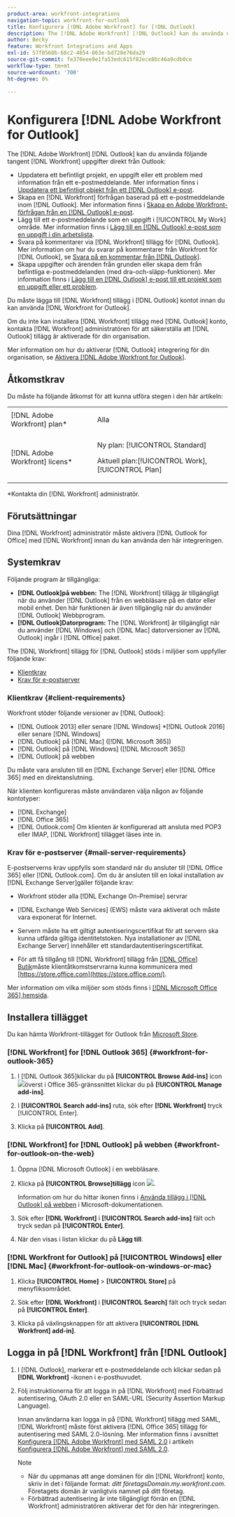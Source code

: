 ```yaml
---
product-area: workfront-integrations
navigation-topic: workfront-for-outlook
title: Konfigurera [!DNL Adobe Workfront] for [!DNL Outlook]
description: The [!DNL Adobe Workfront] [!DNL Outlook] kan du använda nyckeln [!DNL Workfront] uppgifter direkt från Outlook.
author: Becky
feature: Workfront Integrations and Apps
exl-id: 57f0560b-68c2-4654-863e-bd728e76da29
source-git-commit: fe370eee9e1fa53edc615f82ece8bc46a9cdb0ce
workflow-type: tm+mt
source-wordcount: '700'
ht-degree: 0%

---
```


# Konfigurera [!DNL Adobe Workfront for Outlook]

The [!DNL Adobe Workfront] [!DNL Outlook] kan du använda följande tangent [!DNL Workfront] uppgifter direkt från Outlook:

* Uppdatera ett befintligt projekt, en uppgift eller ett problem med information från ett e-postmeddelande. Mer information finns i [Uppdatera ett befintligt objekt från ett [!DNL Outlook] e-post](../../workfront-integrations-and-apps/using-workfront-with-outlook/update-an-existing-object-from-an-outlook-email.md).
* Skapa en [!DNL Workfront] förfrågan baserad på ett e-postmeddelande inom [!DNL Outlook]. Mer information finns i [Skapa en Adobe Workfront-förfrågan från en [!DNL Outlook] e-post](../../workfront-integrations-and-apps/using-workfront-with-outlook/create-a-wf-request-from-an-outlook-email.md).
* Lägg till ett e-postmeddelande som en uppgift i [!UICONTROL My Work] område. Mer information finns i [Lägg till en [!DNL Outlook] e-post som en uppgift i din arbetslista](../../workfront-integrations-and-apps/using-workfront-with-outlook/add-outlook-email-as-task-to-your-work-list.md).
* Svara på kommentarer via [!DNL Workfront] tillägg för [!DNL Outlook]. Mer information om hur du svarar på kommentarer från Workfront för [!DNL Outlook], se [Svara på en kommentar från [!DNL Outlook]](../../workfront-integrations-and-apps/using-workfront-with-outlook/reply-to-a-comment-from-outlook.md).
* Skapa uppgifter och ärenden från grunden eller skapa dem från befintliga e-postmeddelanden (med dra-och-släpp-funktionen). Mer information finns i [Lägg till en [!DNL Outlook] e-post till ett projekt som en uppgift eller ett problem](../../workfront-integrations-and-apps/using-workfront-with-outlook/add-outlook-email-to-project-as-task-or-issue.md).

Du måste lägga till [!DNL Workfront] tillägg i [!DNL Outlook] kontot innan du kan använda [!DNL Workfront for Outlook].

Om du inte kan installera [!DNL Workfront] tillägg med [!DNL Outlook] konto, kontakta [!DNL Workfront] administratören för att säkerställa att [!DNL Outlook] tillägg är aktiverade för din organisation.

Mer information om hur du aktiverar [!DNL Outlook] integrering för din organisation, se [Aktivera [!DNL Adobe Workfront for Outlook]](../../administration-and-setup/configure-integrations/enable-workfront-for-outlook.md).

## Åtkomstkrav

Du måste ha följande åtkomst för att kunna utföra stegen i den här artikeln:

<table style="table-layout:auto"> 
 <col> 
 <col> 
 <tbody> 
  <tr> 
   <td role="rowheader">[!DNL Adobe Workfront] plan*</td> 
   <td> <p>Alla</p> </td> 
  </tr> 
  <tr> 
   <td role="rowheader">[!DNL Adobe Workfront] licens*</td> 
   <td> 
   <p>Ny plan: [!UICONTROL Standard]</p> 
   <p>Aktuell plan:[!UICONTROL Work], [!UICONTROL Plan]</p> </td> 
  </tr> 
 </tbody> 
</table>

&#42;Kontakta din [!DNL Workfront] administratör.

## Förutsättningar

Dina [!DNL Workfront] administratör måste aktivera [!DNL Outlook for Office] med [!DNL Workfront] innan du kan använda den här integreringen.

## Systemkrav

Följande program är tillgängliga:

* **[!DNL Outlook]på webben:** The [!DNL Workfront] tillägg är tillgängligt när du använder [!DNL Outlook] från en webbläsare på en dator eller mobil enhet. Den här funktionen är även tillgänglig när du använder [!DNL Outlook] Webbprogram.
* **[!DNL Outlook]Datorprogram:** The [!DNL Workfront] är tillgängligt när du använder [!DNL Windows] och [!DNL Mac] datorversioner av [!DNL Outlook] ingår i [!DNL Office] paket.

The [!DNL Workfront] tillägg för [!DNL Outlook] stöds i miljöer som uppfyller följande krav:

* [Klientkrav](#client-requirements-client-requirements)
* [Krav för e-postserver](#mail-server-requirements-mail-server-requirements)

### Klientkrav {#client-requirements}

Workfront stöder följande versioner av [!DNL Outlook]:

* [!DNL Outlook 2013] eller senare [!DNL Windows]
*[!DNL  Outlook 2016] eller senare [!DNL Windows]
* [!DNL Outlook] på [!DNL Mac] ([!DNL Microsoft 365])
* [!DNL Outlook] på [!DNL Windows] ([!DNL Microsoft 365])
* [!DNL Outlook] på webben

Du måste vara ansluten till en [!DNL Exchange Server] eller [!DNL Office 365] med en direktanslutning.

När klienten konfigureras måste användaren välja någon av följande kontotyper:

* [!DNL Exchange]
* [!DNL Office 365]
* [!DNL Outlook.com]&#x200B;**&#x200B;**&#x200B; Om klienten är konfigurerad att ansluta med POP3 eller IMAP, [!DNL Workfront] tillägget läses inte in.

### Krav för e-postserver {#mail-server-requirements}

E-postserverns krav uppfylls som standard när du ansluter till [!DNL Office 365] eller [!DNL Outlook.com]. Om du är ansluten till en lokal installation av [!DNL Exchange Server]gäller följande krav:

* Workfront stöder alla [!DNL Exchange On-Premise] servrar
* [!DNL Exchange Web Services] (EWS) måste vara aktiverat och måste vara exponerat för Internet.
* Servern måste ha ett giltigt autentiseringscertifikat för att servern ska kunna utfärda giltiga identitetstoken. Nya installationer av [!DNL Exchange Server] innehåller ett standardautentiseringscertifikat.

  <!--this used to be here but Dev asked for it to be taken out - logged issue for editing this article on 4-26-2023: For more information, see [Digital certificates and encryption in [!DNL Exchange 2016]](https://technet.microsoft.com/en-us/library/dd351044(v=exchg.160).aspx) and [Set-AuthConfig](https://technet.microsoft.com/en-us/library/jj215766(v=exchg.160).aspx).-->

* För att få tillgång till [!DNL Workfront] tillägg från [[!DNL Office] Butik](https://store.office.com/)måste klientåtkomstservrarna kunna kommunicera med  [https://store.office.com](https://store.office.com/).

Mer information om vilka miljöer som stöds finns i [[!DNL Microsoft Office 365] hemsida](https://products.office.com/en-us/office-365-home).

## Installera tillägget

Du kan hämta Workfront-tillägget för Outlook från [Microsoft Store](https://appsource.microsoft.com/en-us/product/office/WA104380943?tab=Overview).

### [!DNL Workfront] for [!DNL Outlook 365] {#workfront-for-outlook-365}

1. I [!DNL Outlook 365]klickar du på **[!UICONTROL Browse Add-ins]** icon ![](assets/outlook-add-in-26x26.png)överst i Office 365-gränssnittet klickar du på **[!UICONTROL Manage add-ins]**.

1. I **[!UICONTROL Search add-ins]** ruta, sök efter **[!DNL Workfront]** tryck [!UICONTROL Enter].

1. Klicka på **[!UICONTROL Add]**.

### [!DNL Workfront] for [!DNL Outlook] på webben {#workfront-for-outlook-on-the-web}

1. Öppna [!DNL Microsoft Outlook] i en webbläsare.
1. Klicka på **[!UICONTROL Browse]tillägg** icon ![](assets/outlook-add-in-web-version-20x20.png).

   Information om hur du hittar ikonen finns i [Använda tillägg i [!DNL Outlook] på webben](https://support.microsoft.com/en-us/office/using-add-ins-in-outlook-on-the-web-8f2ce816-5df4-44a5-958c-f7f9d6dabdce#bkmk_addaddinsicon) i Microsoft-dokumentationen.

1. Sök efter **[!DNL Workfront]** i **[!UICONTROL Search add-ins]** fält och tryck sedan på **[!UICONTROL Enter]**.

1. När den visas i listan klickar du på **Lägg till**.

### [!DNL Workfront for Outlook] på [!UICONTROL Windows] eller [!DNL Mac] {#workfront-for-outlook-on-windows-or-mac}

1. Klicka **[!UICONTROL Home]** > **[!UICONTROL Store]** på menyfliksområdet.

1. Sök efter **[!DNL Workfront]** i **[!UICONTROL Search]** fält och tryck sedan på **[!UICONTROL Enter]**.

1. Klicka på växlingsknappen för att aktivera **[!UICONTROL [!DNL Workfront] add-in]**.

## Logga in på [!DNL Workfront] från [!DNL Outlook]

1. I [!DNL Outlook], markerar ett e-postmeddelande och klickar sedan på **[!DNL Workfront]** -ikonen i e-posthuvudet.
1. Följ instruktionerna för att logga in på [!DNL Workfront] med Förbättrad autentisering, OAuth 2.0 eller en SAML-URL (Security Assertion Markup Language).

   Innan användarna kan logga in på [!DNL Workfront] tillägg med SAML, [!DNL Workfront] måste först aktivera [!DNL Office 365] tillägg för autentisering med SAML 2.0-lösning. Mer information finns i avsnittet [Konfigurera [!DNL Adobe Workfront] med SAML 2.0](../../administration-and-setup/add-users/single-sign-on/configure-workfront-saml-2.md#enable-saml-with-office-365) i artikeln [Konfigurera [!DNL Adobe Workfront] med SAML 2.0](../../administration-and-setup/add-users/single-sign-on/configure-workfront-saml-2.md).

   >[!NOTE]
   >
   >* När du uppmanas att ange domänen för din [!DNL Workfront] konto, skriv in det i följande format: *ditt företagsDomain.my.workfront.com*. Företagets domän är vanligtvis namnet på ditt företag.
   >* Förbättrad autentisering är inte tillgängligt förrän en [!DNL Workfront] administratören aktiverar det för den här integreringen.


